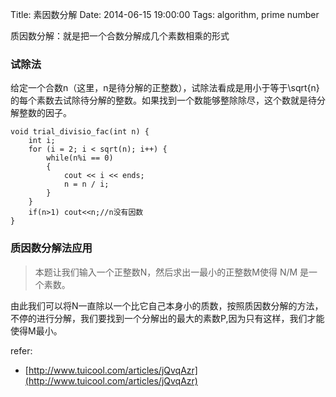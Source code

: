 Title: 素因数分解
Date: 2014-06-15 19:00:00
Tags: algorithm, prime number


质因数分解：就是把一个合数分解成几个素数相乘的形式

### 试除法 
给定一个合数n（这里，n是待分解的正整数），试除法看成是用小于等于\sqrt{n}的每个素数去试除待分解的整数。如果找到一个数能够整除除尽，这个数就是待分解整数的因子。

    void trial_divisio_fac(int n) {
        int i;
        for (i = 2; i < sqrt(n); i++) {
            while(n%i == 0)
            {
                cout << i << ends;
                n = n / i;
            }
        }
        if(n>1) cout<<n;//n没有因数
    }

### 质因数分解法应用
>本题让我们输入一个正整数N，然后求出一最小的正整数M使得 N/M 是一个素数。

由此我们可以将N一直除以一个比它自己本身小的质数，按照质因数分解的方法，不停的进行分解，我们要找到一个分解出的最大的素数P,因为只有这样，我们才能使得M最小。


refer:

- [http://www.tuicool.com/articles/jQvqAzr](http://www.tuicool.com/articles/jQvqAzr)
